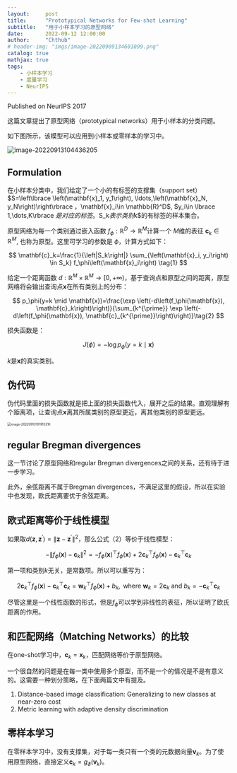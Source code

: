 ```yaml
---
layout:     post
title:      "Prototypical Networks for Few-shot Learning"
subtitle:   "用于小样本学习的原型网络"
date:       2022-09-12 12:00:00
author:     "Chthub"
# header-img: "imgs/image-20220909134601099.png"
catalog: true
mathjax: true
tags:
    - 小样本学习
    - 度量学习
    - NeurIPS
---
```

Published on NeurIPS 2017

这篇文章提出了原型网络（prototypical networks）用于小样本的分类问题。

如下图所示，该模型可以应用到小样本或零样本的学习中。

![image-20220913104436205](https://raw.githubusercontent.com/chthub/everydaypaper/main/imgs/image-20220913104436205.png)

## Formulation

在小样本分类中，我们给定了一个小的有标签的支撑集（support set）$S=\left\lbrace \left(\mathbf{x}_1, y_1\right), \ldots,\left(\mathbf{x}_N, y_N\right)\right\rbrace $，$\mathbf{x}_i\in \mathbb{R}^D$, $y_i\in \lbrace 1,\dots,K\rbrace $是对应的标签。$S_k$表示类别$k$的有标签的样本集合。

原型网络为每一个类别通过嵌入函数 $f_\phi: \mathbb{R}^D \rightarrow \mathbb{R}^M$计算一个 $M$维的表征 $\mathbf{c}_k \in \mathbb{R}^M$, 也称为原型。这里可学习的参数是 $\phi$，计算方式如下：

$$
\mathbf{c}_k=\frac{1}{\left|S_k\right|} \sum_{\left(\mathbf{x}_i, y_i\right) \in S_k} f_\phi\left(\mathbf{x}_i\right) \tag{1}
$$

给定一个距离函数 $d: \mathbb{R}^M \times \mathbb{R}^M \rightarrow[0,+\infty)$，基于查询点和原型之间的距离，原型网络将会输出查询点$\mathbf{x}$在所有类别上的分布：

$$
p_\phi(y=k \mid \mathbf{x})=\frac{\exp \left(-d\left(f_\phi(\mathbf{x}), \mathbf{c}_k\right)\right)}{\sum_{k^{\prime}} \exp \left(-d\left(f_\phi(\mathbf{x}), \mathbf{c}_{k^{\prime}}\right)\right)}\tag{2}
$$

损失函数是：

$$
J(\phi)=-\log p_\phi(y=k \mid \mathbf{x})\tag{3}
$$

$k$是$\mathbf{x}$的真实类别。

## 伪代码

伪代码里面的损失函数就是把上面的损失函数代入，展开之后的结果。直观理解有个距离项，让查询点$\mathbf{x}$离其所属类别的原型更近，离其他类别的原型更远。

<img src="https://raw.githubusercontent.com/chthub/everydaypaper/main/imgs/image-20220913101913210.png" alt="image-20220913101913210" style="zoom: 50%;" />

## regular Bregman divergences

这一节讨论了原型网络和regular Bregman divergences之间的关系，还有待于进一步学习。

此外，余弦距离不属于Bregman divergences，不满足这里的假设，所以在实验中也发现，欧氏距离要优于余弦距离。

## 欧式距离等价于线性模型

如果取$d\left(\mathbf{z}, \mathbf{z}^{\prime}\right)=\left\|\mathbf{z}-\mathbf{z}^{\prime}\right\|^2$，那么公式（2）等价于线性模型：

$$
-\left\|f_\phi(\mathbf{x})-\mathbf{c}_k\right\|^2=-f_\phi(\mathbf{x})^{\top} f_\phi(\mathbf{x})+2 \mathbf{c}_k^{\top} f_\phi(\mathbf{x})-\mathbf{c}_k^{\top} \mathbf{c}_k
$$

第一项和类别$k$无关，是常数项。所以可以重写为：

$$
2 \mathbf{c}_k^{\top} f_\phi(\mathbf{x})-\mathbf{c}_k^{\top} \mathbf{c}_k=\mathbf{w}_k^{\top} f_\phi(\mathbf{x})+b_k, \text { where } \mathbf{w}_k=2 \mathbf{c}_k \text { and } b_k=-\mathbf{c}_k^{\top} \mathbf{c}_k
$$

尽管这里是一个线性函数的形式，但是$f_\phi$可以学到非线性的表征，所以证明了欧氏距离的作用。

## 和匹配网络（Matching Networks）的比较

在one-shot学习中，$\mathbf{c}_k=\mathbf{x}_k$，匹配网络等价于原型网络。

一个很自然的问题是在每一类中使用多个原型，而不是一个的情况是不是有意义的。这需要一种划分策略，在下面两篇文中有提及。

1. Distance-based image classification: Generalizing to new classes at near-zero cost
2. Metric learning with adaptive density discrimination

## 零样本学习

在零样本学习中，没有支撑集，对于每一类只有一个类的元数据向量$\mathbf{v}_k$。为了使用原型网络，直接定义$\mathbf{c}_k=g_{\vartheta}\left(\mathbf{v}_k\right)$。